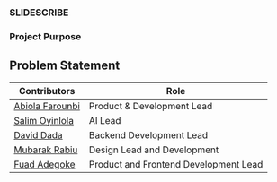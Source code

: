 ### SLIDESCRIBE

### Project Purpose

## Problem Statement 


| **Contributors** | **Role** |
| ----------- | ----------- |
| [Abiola Farounbi](https://github.com/Abiola-Farounbi) | Product & Development Lead|
| [Salim Oyinlola](https://github.com/salimcodes) | AI Lead |
| [David Dada ](https://github.com/AkinosiEniola) | Backend Development Lead |
| [Mubarak Rabiu](https://github.com/mubzie) | Design Lead and Development |
| [Fuad Adegoke](https://github.com/ALIPHATICHYD) | Product and Frontend Development Lead |